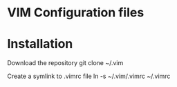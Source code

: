 # VIM Configuration files

# Installation
Download the repository 
  git clone <GITHUB PLACEHOLDER> ~/.vim

Create a symlink to .vimrc file
  ln -s ~/.vim/.vimrc ~/.vimrc

